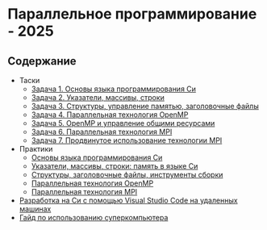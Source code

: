 # Параллельное программирование - 2025

## Содержание

+ Таски
  + [Задача 1. Основы языка программирования Cи](tasks/task1.md)
  + [Задача 2. Указатели, массивы, строки](tasks/task2.md)
  + [Задача 3. Структуры, управление памятью, заголовочные файлы](tasks/task3.md)
  + [Задача 4. Параллельная технология OpenMP](tasks/task4.md)
  + [Задача 5. OpenMP и управление общими ресурсами](tasks/task5.md)
  + [Задача 6. Параллельная технология MPI](tasks/task6.md)
  + [Задача 7. Продвинутое использование технологии MPI](tasks/task7.md)
+ Практики
  + [Основы языка программирования Cи](practices/c_basics.md)
  + [Указатели, массивы, строки: память в языке Си](practices/pointers_arrays_memory.md)
  + [Структуры, заголовочные файлы, инструменты сборки](practices/structs_headers_libs.md)
  + [Параллельная технология OpenMP](practices/openmp.md)
  + [Параллельная технология MPI](practices/mpi.md)
+ [Разработка на Си с помощью Visual Studio Code на удаленных машинах](practices/vscode-remote-linux.md)
+ [Гайд по использованию суперкомпьютера](practices/supercomputer-guide.md)
